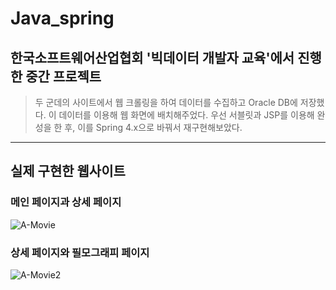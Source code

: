 # Java_spring
## 한국소프트웨어산업협회 '빅데이터 개발자 교육'에서 진행한 중간 프로젝트
> 두 군데의 사이트에서 웹 크롤링을 하여 데이터를 수집하고 Oracle DB에 저장했다.
> 이 데이터를 이용해 웹 화면에 배치해주었다.
> 우선 서블릿과 JSP를 이용해 완성을 한 후, 이를 Spring 4.x으로 바꿔서 재구현해보았다.

---

## 실제 구현한 웹사이트

### 메인 페이지과 상세 페이지
![A-Movie](https://user-images.githubusercontent.com/48819697/69686534-6973eb00-1103-11ea-8148-a58e5ed8983b.png)

### 상세 페이지와 필모그래피 페이지
![A-Movie2](https://user-images.githubusercontent.com/48819697/69686539-6c6edb80-1103-11ea-89df-80aa136aa52e.png)
